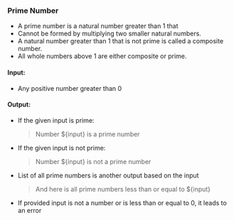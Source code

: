 ### Prime Number
- A prime number is a natural number greater than 1 that
- Cannot be formed by multiplying two smaller natural numbers.
- A natural number greater than 1 that is not prime is called a composite number.
- All whole numbers above 1 are either composite or prime.

#### Input:
- Any positive number greater than 0

#### Output:
- If the given input is prime:
    > Number ${input} is a prime number

- If the given input is not prime:
    > Number ${input} is not a prime number

- List of all prime numbers is another output based on the input
	> And here is all prime numbers less than or equal to ${input}

- If provided input is not a number or is less than or equal to 0, it leads to an error